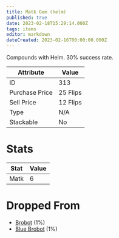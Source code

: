 ```yaml
---
title: Matk Gem (helm)
published: true
date: 2023-02-18T15:29:14.000Z
tags: items
editor: markdown
dateCreated: 2023-02-16T00:00:00.000Z
---
```


Compounds with Helm. 30% success rate.

|Attribute|Value|
|-|-|
|ID|313|
|Purchase Price|25 Flips|
|Sell Price|12 Flips|
|Type|N/A|
|Stackable|No|

# Stats
|Stat|Value|
|-|-|
|Matk|6|

# Dropped From
 * [Brobot](/monsters/brobot.md) (1%)
 * [Blue Brobot](/monsters/blue-brobot.md) (1%)
